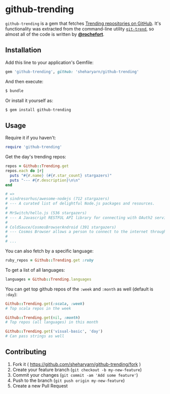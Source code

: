 github-trending
===============

`github-trending` is a gem that fetches [Trending repositories on GitHub](https://github.com/trending). It's functionality was extracted from the command-line utility [`git-trend`](https://github.com/rochefort/git-trend), so almost all of the code is written by **[@rochefort](https://github.com/rochefort)**.


## Installation

Add this line to your application's Gemfile:

```ruby
gem 'github-trending', github: 'sheharyarn/github-trending'
```

And then execute:

```bash
$ bundle
```

Or install it yourself as:

```bash
$ gem install github-trending
```

## Usage

Require it if you haven't:

```ruby
require 'github-trending'
```

Get the day's trending repos:

```ruby
repos = Github::Trending.get
repos.each do |r|
  puts "#{r.name} (#{r.star_count} stargazers)"
  puts "--- #{r.description}\n\n"
end

# =>
# sindresorhus/awesome-nodejs (712 stargazers)
# --- A curated list of delightful Node.js packages and resources.
#
# MrSwitch/hello.js (536 stargazers)
# --- A Javascript RESTFUL API library for connecting with OAuth2 services, such as Google+ API, Facebook Graph # and Windows Live Connect
#
# ColdSauce/CosmosBrowserAndroid (391 stargazers)
# --- Cosmos Browser allows a person to connect to the internet through the use of SMS. No data or wifi required.
#
# ...
```

You can also fetch by a specific language:

```ruby
ruby_repos = Github::Trending.get :ruby
```

To get a list of all languages:

```ruby
languages = Github::Trending.languages
```

You can get top github repos of the `:week` and `:month` as well (default is `:day`):

```ruby
Github::Trending.get(:scala, :week)
# Top scala repos in the week

Github::Trending.get(nil, :month)
# Top repos (all languages) in this month

Github::Trending.get('visual-basic', 'day')
# Can pass strings as well
```


## Contributing

1. Fork it ( https://github.com/sheharyarn/github-trending/fork )
2. Create your feature branch (`git checkout -b my-new-feature`)
3. Commit your changes (`git commit -am 'Add some feature'`)
4. Push to the branch (`git push origin my-new-feature`)
5. Create a new Pull Request
